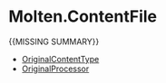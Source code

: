 ﻿  
# Molten.ContentFile
{{MISSING SUMMARY}}
  
*  [OriginalContentType](docs/Molten.Engine/Molten/ContentFile/OriginalContentType.md)  
*  [OriginalProcessor](docs/Molten.Engine/Molten/ContentFile/OriginalProcessor.md)